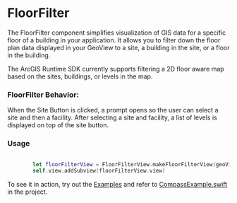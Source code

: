 #  FloorFilter

The FloorFilter component simplifies visualization of GIS data for a specific floor of a building in your application. It allows you to filter down the floor plan data displayed in your GeoView to a site, a building in the site, or a floor in the building. 

The ArcGIS Runtime SDK currently supports filtering a 2D floor aware map based on the sites, buildings, or levels in the map.

### FloorFilter Behavior:

When the Site Button is clicked, a prompt opens so the user can select a site and then a facility. After selecting a site and facility, a list of levels is displayed on top of the site button.

### Usage

```swift

        let floorFilterView = FloorFilterView.makeFloorFilterView(geoView: mapView)
        self.view.addSubview(floorFilterView.view)

```

To see it in action, try out the [Examples](../../Examples) and refer to [CompassExample.swift](../../Examples/ArcGISToolkitExamples/FloorFilterExample.swift) in the project.
